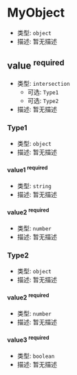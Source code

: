 # MyObject

*   类型: `object`
*   描述: 暂无描述

## value <sup>required</sup>

*   类型: `intersection`
    *   可选: `Type1`
    *   可选: `Type2`
*   描述: 暂无描述

### Type1

*   类型: `object`
*   描述: 暂无描述

#### value1 <sup>required</sup>

*   类型: `string`
*   描述: 暂无描述

#### value2 <sup>required</sup>

*   类型: `number`
*   描述: 暂无描述

### Type2

*   类型: `object`
*   描述: 暂无描述

#### value2 <sup>required</sup>

*   类型: `number`
*   描述: 暂无描述

#### value3 <sup>required</sup>

*   类型: `boolean`
*   描述: 暂无描述

